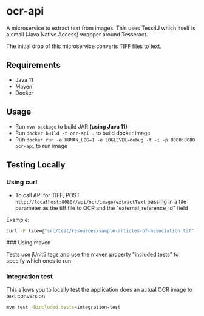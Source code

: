 # ocr-api

A microservice to extract text from images. This uses Tess4J which itself is a small (Java Native Access) wrapper around Tesseract.

The initial drop of this microservice converts TIFF files to text.

## Requirements

- Java 11
- Maven
- Docker

## Usage

- Run `mvn package` to build JAR **(using Java 11)**
- Run `docker build -t ocr-api .` to build docker image
- Run `docker run -e HUMAN_LOG=1 -e LOGLEVEL=debug -t -i -p 8080:8080 ocr-api` to run image

## Testing Locally

### Using curl

- To call API for TIFF, POST `http://localhost:8080//api/ocr/image/extractText` passing in a file parameter as the tiff file to OCR and the "external_reference_id" field

Example:

``` bash
curl -F file=@"src/test/resources/sample-articles-of-association.tif" -F externalReferenceId="curl test reference"  http://localhost:8080/api/ocr/image/extractText
```

### Using maven

Tests use jUnit5 tags and use the maven property "included.tests" to specify which ones to run

### Integration test

This allows you to locally test the application does an actual OCR image to text conversion

``` bash
mvn test -Dincluded.tests=integration-test
```
